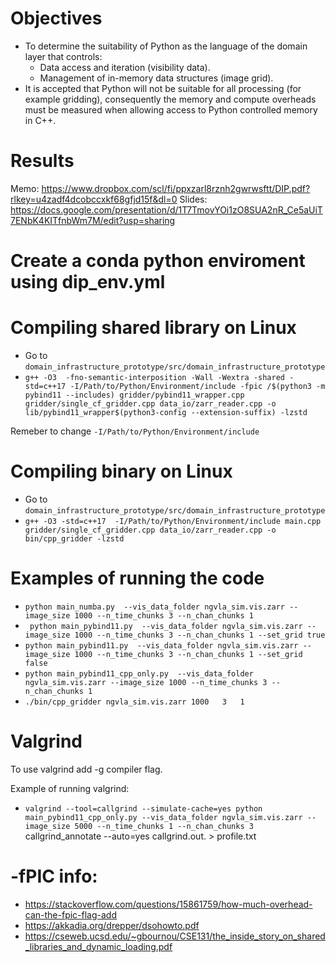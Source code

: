# Objectives 
- To determine the suitability of Python as the language of the domain layer that controls:
  - Data access and iteration (visibility data).
  - Management of in-memory data structures (image grid).
- It is accepted that Python will not be suitable for all processing (for example gridding), consequently the memory and compute overheads must be measured when allowing access to Python controlled memory in C++. 

# Results
Memo: https://www.dropbox.com/scl/fi/ppxzarl8rznh2gwrwsftt/DIP.pdf?rlkey=u4zadf4dcobccxkf68gfjd15f&dl=0
Slides: https://docs.google.com/presentation/d/1T7TmovYOi1zO8SUA2nR_Ce5aUiT7ENbK4KITfnbWm7M/edit?usp=sharing

# Create a conda python enviroment using dip_env.yml

# Compiling shared library on Linux 

- Go to ```domain_infrastructure_prototype/src/domain_infrastructure_prototype```
- ```g++ -O3  -fno-semantic-interposition -Wall -Wextra -shared -std=c++17 -I/Path/to/Python/Environment/include -fpic /$(python3 -m pybind11 --includes) gridder/pybind11_wrapper.cpp gridder/single_cf_gridder.cpp data_io/zarr_reader.cpp -o lib/pybind11_wrapper$(python3-config --extension-suffix) -lzstd```

Remeber to change ```-I/Path/to/Python/Environment/include```

# Compiling binary on Linux 

- Go to ```domain_infrastructure_prototype/src/domain_infrastructure_prototype```
- ```g++ -O3 -std=c++17  -I/Path/to/Python/Environment/include main.cpp gridder/single_cf_gridder.cpp data_io/zarr_reader.cpp -o bin/cpp_gridder -lzstd``` 

# Examples of running the code

- ```python main_numba.py  --vis_data_folder ngvla_sim.vis.zarr --image_size 1000 --n_time_chunks 3 --n_chan_chunks 1```
- ``` python main_pybind11.py  --vis_data_folder ngvla_sim.vis.zarr --image_size 1000 --n_time_chunks 3 --n_chan_chunks 1 --set_grid true```
- ```python main_pybind11.py  --vis_data_folder ngvla_sim.vis.zarr --image_size 1000 --n_time_chunks 3 --n_chan_chunks 1 --set_grid false```
- ```python main_pybind11_cpp_only.py  --vis_data_folder ngvla_sim.vis.zarr --image_size 1000 --n_time_chunks 3 --n_chan_chunks 1```
- ```./bin/cpp_gridder ngvla_sim.vis.zarr 1000   3   1```
  
# Valgrind
To use valgrind add -g compiler flag.

Example of running valgrind:
- ```valgrind --tool=callgrind --simulate-cache=yes python main_pybind11_cpp_only.py --vis_data_folder ngvla_sim.vis.zarr --image_size 5000 --n_time_chunks 1 --n_chan_chunks 3```
callgrind_annotate --auto=yes callgrind.out.<pid> > profile.txt 

# -fPIC info:
- https://stackoverflow.com/questions/15861759/how-much-overhead-can-the-fpic-flag-add
- https://akkadia.org/drepper/dsohowto.pdf
- https://cseweb.ucsd.edu/~gbournou/CSE131/the_inside_story_on_shared_libraries_and_dynamic_loading.pdf

